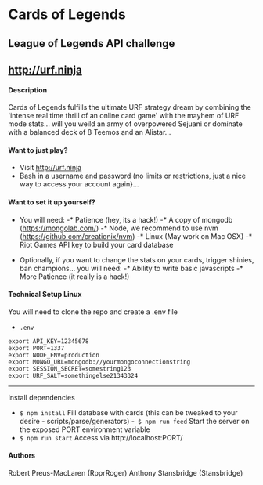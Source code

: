 # Cards of Legends
## League of Legends API challenge
## http://urf.ninja
#### Description
Cards of Legends fulfills the ultimate URF strategy dream by combining the 'intense real time thrill of an online card game' with the mayhem of URF mode stats... will you weild an army of overpowered Sejuani or dominate with a balanced deck of 8 Teemos and an Alistar...

#### Want to just play?
- Visit http://urf.ninja
- Bash in a username and password (no limits or restrictions, just a nice way to access your account again}...

#### Want to set it up yourself?
- You will need:
-* Patience (hey, its a hack!)
-* A copy of mongodb (https://mongolab.com/)
-* Node, we recommend to use nvm (https://github.com/creationix/nvm)
-* Linux (May work on Mac OSX)
-* Riot Games API key to build your card database

- Optionally, if you want to change the stats on your cards, trigger shinies, ban champions... you will need:
-* Ability to write basic javascripts
-* More Patience (it really is a hack!)

#### Technical Setup Linux
You will need to clone the repo and create a .env file
- ``` .env ```
```
export API_KEY=12345678
export PORT=1337
export NODE_ENV=production
export MONGO_URL=mongodb://yourmongoconnectionstring
export SESSION_SECRET=somestring123
export URF_SALT=somethingelse21343324
```
--------------------------
Install dependencies
- ```$ npm install```
Fill database with cards (this can be tweaked to your desire - scripts/parse/generators)
-``` $ npm run feed```
Start the server on the exposed PORT environment variable
- ```$ npm run start```
Access via http://localhost:PORT/

#### Authors
Robert Preus-MacLaren (RpprRoger)
Anthony Stansbridge (Stansbridge) 

